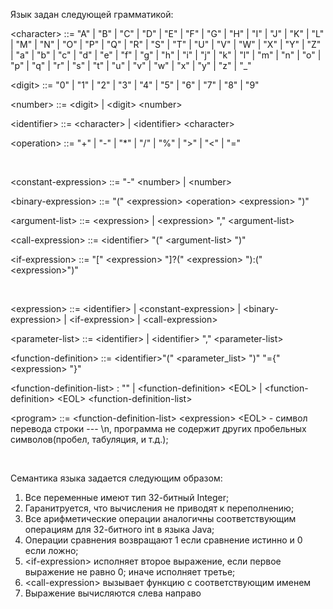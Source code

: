 Язык задан следующей грамматикой:

\<character>  ::= "A" | "B" | "C" | "D" | "E" | "F" | "G" | "H" | "I" | "J" | "K" | "L" | "M" | "N" | "O" | "P" | "Q" | "R" | "S" | "T" | "U" | "V" | "W" | "X" | "Y" | "Z" | "a" | "b" | "c" | "d" | "e" | "f" | "g" | "h" | "i" | "j" | "k" | "l" | "m" | "n" | "o" | "p" | "q" | "r" | "s" | "t" | "u" | "v" | "w" | "x" | "y" | "z" | "_"

\<digit>   ::= "0" | "1" | "2" | "3" | "4" | "5" | "6" | "7" | "8" | "9"

\<number> ::= \<digit> | \<digit> \<number>

\<identifier> ::= \<character> | \<identifier> \<character>

\<operation> ::= "+" | "-" | "*" | "/" | "%" | ">" | "<" | "="

<br>

\<constant-expression> ::= "-" \<number> | \<number>
  
\<binary-expression> ::= "(" \<expression> \<operation> \<expression>  ")"
  
\<argument-list> ::= \<expression> | \<expression> "," \<argument-list>
  
\<call-expression> ::= \<identifier> "(" \<argument-list> ")"
  
\<if-expression> ::= "[" \<expression> "]?(" \<expression> "):("\<expression>")"

<br>

\<expression> ::= \<identifier>
                  | \<constant-expression>
                  | \<binary-expression>
                  | \<if-expression>
                  | \<call-expression>

\<parameter-list> ::= \<identifier> | \<identifier> "," \<parameter-list>

\<function-definition> ::= \<identifier>"(" \<parameter_list> ")" "={" \<expression> "}"

\<function-definition-list> : ""
                             | \<function-definition> \<EOL>
                             | \<function-definition> \<EOL> \<function-definition-list>

\<program> ::= \<function-definition-list> \<expression>
\<EOL> - символ перевода строки --- \n, программа не содержит других пробельных символов(пробел, табуляция, и т.д.);

<br>

Семантика языка задается следующим образом:

1) Все переменные имеют тип 32-битный Integer;
2) Гаранитруется, что вычисления не приводят к переполнению;
3) Все арифметические операции аналогичны соответствующим операциям для 32-битного int в языка Java;
4) Операции сравнения возвращают 1 если сравнение истинно и 0 если ложно;
5) \<if-expression> исполняет второе выражение, если первое выражение не равно 0; иначе исполняет третье;
6) \<call-expression> вызывает функцию с соответствующим именем
7) Выражение вычисляются слева направо
